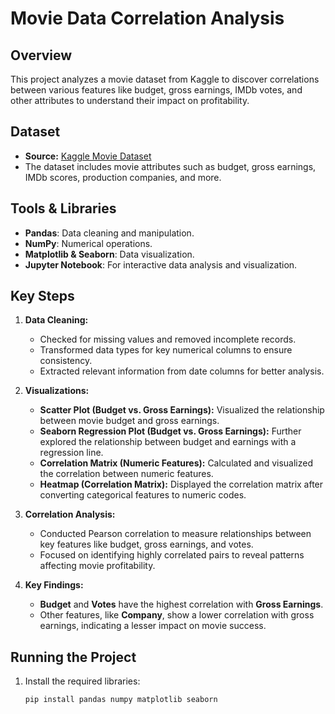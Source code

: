 # Movie Data Correlation Analysis

## Overview
This project analyzes a movie dataset from Kaggle to discover correlations between various features like budget, gross earnings, IMDb votes, and other attributes to understand their impact on profitability.

## Dataset
- **Source:** [Kaggle Movie Dataset](https://www.kaggle.com/datasets/danielgrijalvas/movies/data)
- The dataset includes movie attributes such as budget, gross earnings, IMDb scores, production companies, and more.

## Tools & Libraries
- **Pandas**: Data cleaning and manipulation.
- **NumPy**: Numerical operations.
- **Matplotlib & Seaborn**: Data visualization.
- **Jupyter Notebook**: For interactive data analysis and visualization.

## Key Steps

1. **Data Cleaning:**
   - Checked for missing values and removed incomplete records.
   - Transformed data types for key numerical columns to ensure consistency.
   - Extracted relevant information from date columns for better analysis.

2. **Visualizations:**
   - **Scatter Plot (Budget vs. Gross Earnings):** Visualized the relationship between movie budget and gross earnings.
   - **Seaborn Regression Plot (Budget vs. Gross Earnings):** Further explored the relationship between budget and earnings with a regression line.
   - **Correlation Matrix (Numeric Features):** Calculated and visualized the correlation between numeric features.
   - **Heatmap (Correlation Matrix):** Displayed the correlation matrix after converting categorical features to numeric codes.

3. **Correlation Analysis:**
   - Conducted Pearson correlation to measure relationships between key features like budget, gross earnings, and votes.
   - Focused on identifying highly correlated pairs to reveal patterns affecting movie profitability.

4. **Key Findings:**
   - **Budget** and **Votes** have the highest correlation with **Gross Earnings**.
   - Other features, like **Company**, show a lower correlation with gross earnings, indicating a lesser impact on movie success.


## Running the Project
1. Install the required libraries:
   ```bash
   pip install pandas numpy matplotlib seaborn
